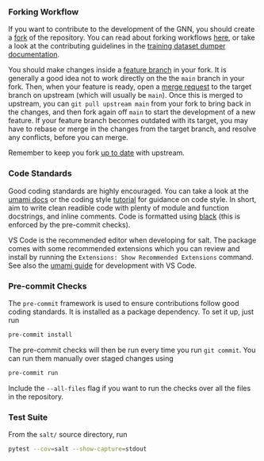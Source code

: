 ### Forking Workflow

If you want to contribute to the development of the GNN, you should create a [fork](https://docs.gitlab.com/ee/user/project/repository/forking_workflow.html) of the repository.
You can read about forking workflows [here](https://www.atlassian.com/git/tutorials/comparing-workflows/forking-workflow), or take a look at the contributing guidelines in the [training dataset dumper documentation](https://training-dataset-dumper.docs.cern.ch/development/#contributing-guidelines).

You should make changes inside a [feature branch](https://docs.gitlab.com/ee/gitlab-basics/feature_branch_workflow.html) in your fork. It is generally a good idea not to work directly on the the `main` branch in your fork. Then, when your feature is ready, open a [merge request](https://docs.gitlab.com/ee/user/project/merge_requests/) to the target branch on upstream (which will usually be `main`). Once this is merged to upstream, you can `git pull upstream main` from your fork to bring back in the changes, and then fork again off `main` to start the development of a new feature. If your feature branch becomes outdated with its target, you may have to rebase or merge in the changes from the target branch, and resolve any conflicts, before you can merge.

Remember to keep you fork [up to date](https://about.gitlab.com/blog/2016/12/01/how-to-keep-your-fork-up-to-date-with-its-origin/) with upstream.

### Code Standards

Good coding standards are highly encouraged.
You can take a look at the [umami docs](https://umami-docs.web.cern.ch/setup/development/) or the coding style [tutorial](https://ftag.docs.cern.ch/software/tutorials/tutorial-coding/) for guidance on code style.
In short, aim to write clean readible code with plenty of module and function docstrings, and inline comments.
Code is formatted using [black](https://github.com/psf/black) (this is enforced by the pre-commit checks).

VS Code is the recommended editor when developing for salt.
The package comes with some recommended extensions which you can review and install by running the `Extensions: Show Recommended Extensions` command.
See also the [umami guide](https://umami-docs.web.cern.ch/setup/development/VS_code/) for development with VS Code.

### Pre-commit Checks

The `pre-commit` framework is used to ensure contributions follow good coding standards.
It is installed as a package dependency.
To set it up, just run

```bash
pre-commit install
```

The pre-commit checks will then be run every time you run `git commit`.
You can run them manually over staged changes using

```bash
pre-commit run
```

Include the `--all-files` flag if you want to run the checks over all the files in the repository.


### Test Suite

From the `salt/` source directory, run

```bash
pytest --cov=salt --show-capture=stdout
```

